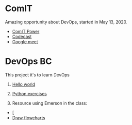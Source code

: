 # ComIT
Amazing opportunity about DevOps, started in May 13, 2020.
- [ComIT Power](https://www.comit.org)
- [Codecast](https://www.codecast.io/organizations/75/casts)
- [Google meet](https://meet.google.com/xon-irfy-egq)


# DevOps BC

This project it's to learn DevOps


1. [Hello world](hello-world.py)



2. [Python exercises](python)

3. Resource using Emerson in the class:
- [
- [Draw flowcharts](https://draw.io)

